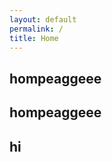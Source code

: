 ```yaml
---
layout: default
permalink: /
title: Home
---
```


<div class="row">
    <div class="col-1 offset-1">
        <h2>hompeaggeee</h2>   
    </div>
    <div class="col-1">
        <h2>hompeaggeee</h2>   
    </div>
</div>

<div class="row">
    <div class="col-1">
        <h2>hi</h2>   
    </div>
</div>

